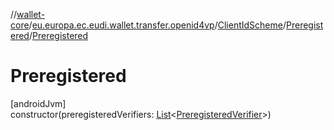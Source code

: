 //[wallet-core](../../../../index.md)/[eu.europa.ec.eudi.wallet.transfer.openid4vp](../../index.md)/[ClientIdScheme](../index.md)/[Preregistered](index.md)/[Preregistered](-preregistered.md)

# Preregistered

[androidJvm]\
constructor(preregisteredVerifiers: [List](https://kotlinlang.org/api/latest/jvm/stdlib/kotlin.collections/-list/index.html)&lt;[PreregisteredVerifier](../../-preregistered-verifier/index.md)&gt;)
